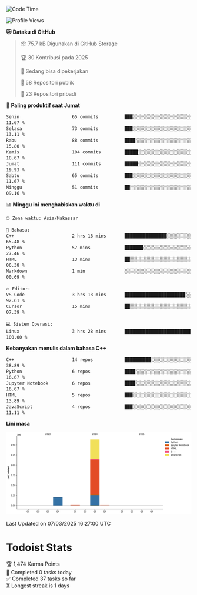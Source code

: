 <!--START_SECTION:waka-->
![Code Time](http://img.shields.io/badge/Code%20Time-122%20hrs%2056%20mins-blue)

![Profile Views](http://img.shields.io/badge/Profil%20dilihat-0-blue)

**🐱 Dataku di GitHub** 

> 📦 75.7 kB Digunakan di GitHub Storage 
 > 
> 🏆 30 Kontribusi pada 2025
 > 
> 💼 Sedang bisa dipekerjakan
 > 
> 📜 58 Repositori publik 
 > 
> 🔑 23 Repositori pribadi 
 > 
📅 **Paling produktif saat Jumat** 

```text
Senin                    65 commits          ███░░░░░░░░░░░░░░░░░░░░░░   11.67 % 
Selasa                   73 commits          ███░░░░░░░░░░░░░░░░░░░░░░   13.11 % 
Rabu                     88 commits          ████░░░░░░░░░░░░░░░░░░░░░   15.80 % 
Kamis                    104 commits         █████░░░░░░░░░░░░░░░░░░░░   18.67 % 
Jumat                    111 commits         █████░░░░░░░░░░░░░░░░░░░░   19.93 % 
Sabtu                    65 commits          ███░░░░░░░░░░░░░░░░░░░░░░   11.67 % 
Minggu                   51 commits          ██░░░░░░░░░░░░░░░░░░░░░░░   09.16 % 
```


📊 **Minggu ini menghabiskan waktu di** 

```text
🕑︎ Zona waktu: Asia/Makassar

💬 Bahasa: 
C++                      2 hrs 16 mins       ████████████████░░░░░░░░░   65.48 % 
Python                   57 mins             ███████░░░░░░░░░░░░░░░░░░   27.46 % 
HTML                     13 mins             ██░░░░░░░░░░░░░░░░░░░░░░░   06.38 % 
Markdown                 1 min               ░░░░░░░░░░░░░░░░░░░░░░░░░   00.69 % 

🔥 Editor: 
VS Code                  3 hrs 13 mins       ███████████████████████░░   92.61 % 
Cursor                   15 mins             ██░░░░░░░░░░░░░░░░░░░░░░░   07.39 % 

💻 Sistem Operasi: 
Linux                    3 hrs 28 mins       █████████████████████████   100.00 % 
```

**Kebanyakan menulis dalam bahasa C++** 

```text
C++                      14 repos            ██████████░░░░░░░░░░░░░░░   38.89 % 
Python                   6 repos             ████░░░░░░░░░░░░░░░░░░░░░   16.67 % 
Jupyter Notebook         6 repos             ████░░░░░░░░░░░░░░░░░░░░░   16.67 % 
HTML                     5 repos             ███░░░░░░░░░░░░░░░░░░░░░░   13.89 % 
JavaScript               4 repos             ███░░░░░░░░░░░░░░░░░░░░░░   11.11 % 
```



**Lini masa**

![Lines of Code chart](https://raw.githubusercontent.com/yusuf601/yusuf601/main/assets/bar_graph.png)


 Last Updated on 07/03/2025 16:27:00 UTC
<!--END_SECTION:waka-->
# Todoist Stats

<!-- TODO-IST:START -->
🏆  1,474 Karma Points           
🌸  Completed 0 tasks today           
✅  Completed 37 tasks so far           
⏳  Longest streak is 1 days
<!-- TODO-IST:END -->
